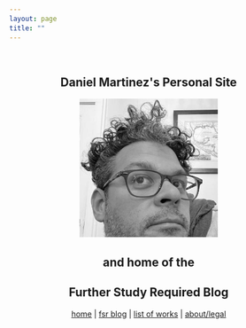 ```yaml
---
layout: page
title: ""
---
```


<br>

<h2 align="center"> Daniel Martinez's Personal Site </h2>

<div style="text-align: center"><img src="assets/images/profile.jpg" width = "250" ></div>

<h2 align="center"> and home of the </h2>
<h2 align="center"> Further Study Required Blog </h2>

<center>

  <a href="https://dmartinezphd.github.io/">home</a> | <a href="https://dmartinezphd.github.io/blog">fsr blog</a> | <a href="https://dmartinezphd.github.io/listofworks">list of works</a> | <a href="https://dmartinezphd.github.io/about">about/legal</a> 

</center>
